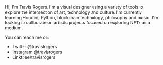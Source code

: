 Hi, I'm Travis Rogers, I'm a visual designer using a variety of tools to explore the intersection of art, technology and culture.
I'm currently learning Houdini, Python, blockchain technology, philosophy and music. I'm looking to collborate on artistic projects focused on exploring NFTs as a medium.

You can reach me on:
- Twitter @travislrogers
- Instagram @travisrogers
- Linktr.ee/travisrogers
